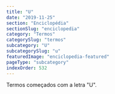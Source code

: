 ```yaml
---
title: "U"
date: "2019-11-25"
section: "Enciclopédia"
sectionSlug: "enciclopedia"
category: "Termos"
categorySlug: "termos"
subcategory: "U"
subcategorySlug: "u"
featuredImage: "enciclopedia-featured"
pageType: "subcategory"
indexOrder: 532
---
```


Termos começados com a letra "U".